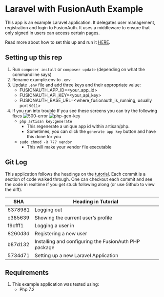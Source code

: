 # Laravel with FusionAuth Example

This app is an example Laravel application. It delegates user management, registration and login to FusionAuth. It uses a middleware to ensure that only signed in users can access certain pages.

Read more about how to set this up and run it [HERE](https://fusionauth.io/blog/2020/06/03/user-registration-and-sign-in-with-laravel).

## Setting up this rep

1. Run `composer install` or `composer update` (depending on what the commandline says)
1. Rename example.env to `.env`
1. Update `.env` file and add three keys and their appropriate value: 
    - FUSIONAUTH_APP_ID=<your_app_id>
    - FUSIONAUTH_API_KEY=<your_api_key>
    - FUSIONAUTH_BASE_URL=<where_fusionauth_is_running, usually port `9011`>
1. If you run into trouble
   If you see these screens you can try the following fixes
   ![500-error](https://user-images.githubusercontent.com/16090626/113050431-103a2280-9162-11eb-894c-a6702c271145.png)
   ![php-gen-key](https://user-images.githubusercontent.com/16090626/113050435-10d2b900-9162-11eb-9403-4700b4190151.png)
   - `php artisan key:generate`
     - This regenerate a unique app id within artisan/php.
     - Sometimes, you can click the `generate app key` button and have this done for you
   - `sudo chmod -R 777 vendor`
     - This will make your vendor file executable
  
## Git Log
This application follows the headings on the [tutorial](https://fusionauth.io/blog/2020/06/03/user-registration-and-sign-in-with-laravel).  Each commit is a section of code walked through.  One can checkout each commit and see the code in realtime if you get stuck following along (or use Github to view the diff).

  
  |SHA | Heading in Tutorial |
  | --- | --- | 
  | 6378981 | Logging out
  | c385639 | Showing the current user’s profile
  | f9cfff1 | Logging a user in
  | 8260d3d | Registering a new user
  | b87d132 | Installing and configuring the FusionAuth PHP package
  | 5734d71 | Setting up a new Laravel Application

## Requirements
1. This example application was tested using:
   - Php 7.2
